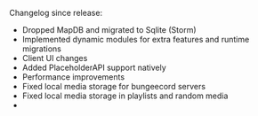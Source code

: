 Changelog since release:
 - Dropped MapDB and migrated to Sqlite (Storm)
 - Implemented dynamic modules for extra features and runtime migrations
 - Client UI changes
 - Added PlaceholderAPI support natively
 - Performance improvements
 - Fixed local media storage for bungeecord servers
 - Fixed local media storage in playlists and random media
 - 